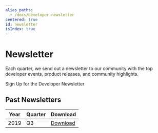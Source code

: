 ```yaml
---
alias_paths:
  - /docs/developer-newsletter
centered: true
id: newsletter
isIndex: true
---
```


# Newsletter

Each quarter, we send out a newsletter to our community with the top developer
events, product releases, and community highlights.

<CTA to="https://community.box.com/t5/Box-Newsletters/bg-p/Newsletters" narrow>
Sign Up for the Developer Newsletter

</CTA>

## Past Newsletters

| Year | Quarter | Download                |
| ---- | ------- | ----------------------- |
| 2019 | Q3      | [Download][download-2019-q3] |

[download-2019-q3]: https://cloud.box.com/s/m7i1r21wudyl2cjnhotgvggou36w8rbx

